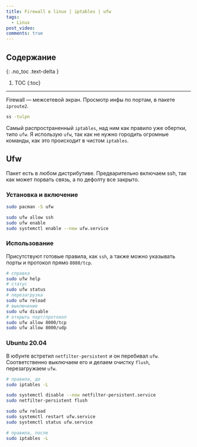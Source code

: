 ```yaml
---
title: Firewall в linux | iptables | ufw
tags:
  - Linux
post_video:
comments: true
---
```


## Содержание
{: .no_toc .text-delta }

1. TOC
{:toc}

---

Firewall — межсетевой экран. Просмотр инфы по портам, в пакете `iproute2`.

```bash
ss -tulpn
```

Самый распространенный `iptables`, над ним как правило уже обертки, типо `ufw`. Я использую `ufw`, так как не нужно городить огромные команды, как это происходит в чистом `iptables`.

## Ufw

Пакет есть в любом дистрибутиве. Предварительно включаем ssh, так как может порвать связь, а по дефолту все закрыто.

### Установка и включение

```bash
sudo pacman -S ufw

sudo ufw allow ssh
sudo ufw enable
sudo systemctl enable --now ufw.service
```

### Использование

Присутствуют готовые правила, как `ssh`, а также можно указывать порты и протокол прямо `8080/tcp`.

```bash
# справка
sudo ufw help
# статус
sudo ufw status
# перезагрузка
sudo ufw reload
# выключение
sudo ufw disable
# открыть порт/протокол
sudo ufw allow 8000/tcp
sudo ufw allow 8000/udp
```

### Ubuntu 20.04

В юбунте встретил `netfilter-persistent` и он перебивал `ufw`. Соответственно выключаем его и делаем очистку `flush`, перезагружаем `ufw`.

```bash
# правила, до
sudo iptables -L

sudo systemctl disable --now netfilter-persistent.service
sudo netfilter-persistent flush

sudo ufw reload
sudo systemctl restart ufw.service
sudo systemctl status ufw.service

# правила, после
sudo iptables -L
```
